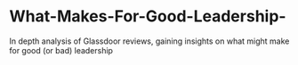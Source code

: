 # What-Makes-For-Good-Leadership-
In depth analysis of Glassdoor reviews, gaining insights on what might make for good (or bad) leadership

